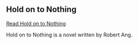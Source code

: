 ## Hold on to Nothing

[Read Hold on to Nothing](https://angrobertsh.github.io/Hold-on-to-Nothing/)

Hold on to Nothing is a novel written by Robert Ang.
